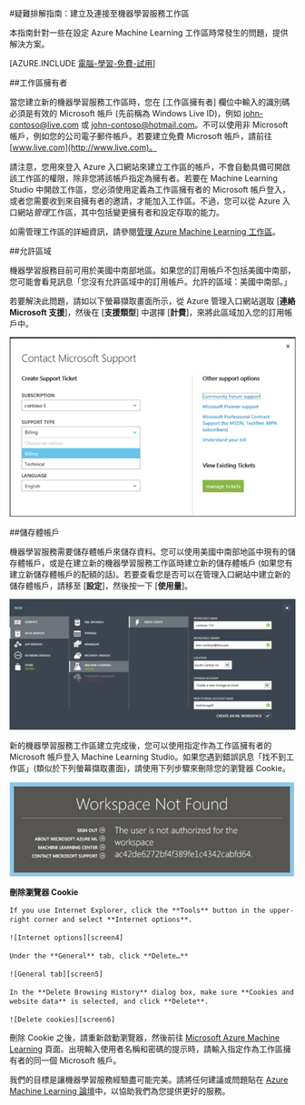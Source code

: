 <properties 
	pageTitle="疑難排解：建立及連接至機器學習工作區 | Microsoft Azure" 
	description="建立及連接 Azure Machine Learning 工作區之常見問題的解決方法" 
	services="machine-learning" 
	documentationCenter="" 
	authors="garyericson" 
	manager="paulettm" 
	editor="cgronlun"/>

<tags 
	ms.service="machine-learning" 
	ms.workload="data-services" 
	ms.tgt_pltfrm="na" 
	ms.devlang="na" 
	ms.topic="article" 
	ms.date="04/07/2015" 
	ms.author="garye"/>


#疑難排解指南：建立及連接至機器學習服務工作區

本指南針對一些在設定 Azure Machine Learning 工作區時常發生的問題，提供解決方案。

[AZURE.INCLUDE [電腦-學習-免費-試用](../../includes/machine-learning-free-trial.md)]

##工作區擁有者

當您建立新的機器學習服務工作區時，您在 [工作區擁有者] 欄位中輸入的識別碼必須是有效的 Microsoft 帳戶 (先前稱為 Windows Live ID)，例如 john-contoso@live.com 或 john-contoso@hotmail.com。不可以使用非 Microsoft 帳戶，例如您的公司電子郵件帳戶。若要建立免費 Microsoft 帳戶，請前往 [www.live.com](http://www.live.com)。

請注意，您用來登入 Azure 入口網站來建立工作區的帳戶，不會自動具備可開啟該工作區的權限，除非您將該帳戶指定為擁有者。若要在 Machine Learning Studio 中開啟工作區，您必須使用定義為工作區擁有者的 Microsoft 帳戶登入，或者您需要收到來自擁有者的邀請，才能加入工作區。不過，您可以從 Azure 入口網站*管理*工作區，其中包括變更擁有者和設定存取的能力。

如需管理工作區的詳細資訊，請參閱[管理 Azure Machine Learning 工作區]。

[管理 Azure Machine Learning 工作區]: machine-learning-manage-workspace.md

##允許區域

機器學習服務目前可用於美國中南部地區。如果您的訂用帳戶不包括美國中南部，您可能會看見訊息「您沒有允許區域中的訂用帳戶。允許的區域：美國中南部。」

若要解決此問題，請如以下螢幕擷取畫面所示，從 Azure 管理入口網站選取 [**連絡 Microsoft 支援**]，然後在 [**支援類型**] 中選擇 [**計費**]，來將此區域加入您的訂用帳戶中。

![連絡 Microsoft 支援][screen1]

##儲存體帳戶
 
機器學習服務需要儲存體帳戶來儲存資料。您可以使用美國中南部地區中現有的儲存體帳戶，或是在建立新的機器學習服務工作區時建立新的儲存體帳戶 (如果您有建立新儲存體帳戶的配額的話)。若要查看您是否可以在管理入口網站中建立新的儲存體帳戶，請移至 [**設定**]，然後按一下 [**使用量**]。

![建立工作區][screen2]

新的機器學習服務工作區建立完成後，您可以使用指定作為工作區擁有者的 Microsoft 帳戶登入 Machine Learning Studio。如果您遇到錯誤訊息「找不到工作區」(類似於下列螢幕擷取畫面)，請使用下列步驟來刪除您的瀏覽器 Cookie。

![找不到工作區][screen3]

**刪除瀏覽器 Cookie**

	If you use Internet Explorer, click the **Tools** button in the upper-right corner and select **Internet options**.  

	![Internet options][screen4]

	Under the **General** tab, click **Delete…**

	![General tab][screen5]

	In the **Delete Browsing History** dialog box, make sure **Cookies and website data** is selected, and click **Delete**.

	![Delete cookies][screen6]

刪除 Cookie 之後，請重新啟動瀏覽器，然後前往 [Microsoft Azure Machine Learning](https://studio.azureml.net) 頁面。出現輸入使用者名稱和密碼的提示時，請輸入指定作為工作區擁有者的同一個 Microsoft 帳戶。

我們的目標是讓機器學習服務經驗盡可能完美。請將任何建議或問題貼在 [Azure Machine Learning 論壇](http://social.msdn.microsoft.com/Forums/windowsazure/home?forum=MachineLearning)中，以協助我們為您提供更好的服務。

[screen1]: media/machine-learning-troubleshooting-creating-ml-workspace/screen1.png
[screen2]: media/machine-learning-troubleshooting-creating-ml-workspace/screen2.png
[screen3]: media/machine-learning-troubleshooting-creating-ml-workspace/screen3.png
[screen4]: media/machine-learning-troubleshooting-creating-ml-workspace/screen4.png
[screen5]: media/machine-learning-troubleshooting-creating-ml-workspace/screen5.png
[screen6]: media/machine-learning-troubleshooting-creating-ml-workspace/screen6.png
 

<!---HONumber=58-->